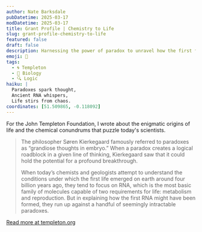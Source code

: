 ```yaml
---
author: Nate Barksdale
pubDatetime: 2025-03-17
modDatetime: 2025-03-17
title: Grant Profile | Chemistry to Life
slug: grant-profile-chemistry-to-life
featured: false
draft: false
description: Harnessing the power of paradox to unravel how the first forms of life may have developed.
emoji: 🧪
tags:
  - 🌀 Templeton
  - 🧬 Biology
  - 🔍 Logic
haiku: |
  Paradoxes spark thought,  
  Ancient RNA whispers,  
  Life stirs from chaos.
coordinates: [51.509865, -0.118092]
---
```


For the John Templeton Foundation, I wrote about the enigmatic origins of life and the chemical conundrums that puzzle today's scientists.

> The philosopher Søren Kierkegaard famously referred to paradoxes as “grandiose thoughts in embryo.” When a paradox creates a logical roadblock in a given line of thinking, Kierkegaard saw that it could hold the potential for a profound breakthrough.
>
> When today’s chemists and geologists attempt to understand the conditions under which the first life emerged on earth around four billion years ago, they tend to focus on RNA, which is the most basic family of molecules capable of two requirements for life: metabolism and reproduction. But in explaining how the first RNA might have been formed, they run up against a handful of seemingly intractable paradoxes.

[Read more at templeton.org](https://www.templeton.org/grant/chemistry-to-life)
